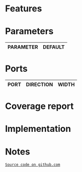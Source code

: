 # Features

# Parameters
| PARAMETER | DEFAULT |
|-|-|

# Ports
| PORT | DIRECTION | WIDTH |
|-|-|-|

# Coverage report

# Implementation

# Notes
[`Source code on github.com`](https://github.com/scorbetta/rdnv/tree/main/tatooine/library/syn/TDPRAM/rtl)